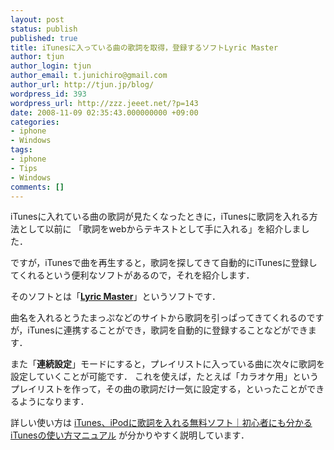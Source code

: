 ```yaml
---
layout: post
status: publish
published: true
title: iTunesに入っている曲の歌詞を取得，登録するソフトLyric Master
author: tjun
author_login: tjun
author_email: t.junichiro@gmail.com
author_url: http://tjun.jp/blog/
wordpress_id: 393
wordpress_url: http://zzz.jeeet.net/?p=143
date: 2008-11-09 02:35:43.000000000 +09:00
categories:
- iphone
- Windows
tags:
- iphone
- Tips
- Windows
comments: []
---
```

iTunesに入れている曲の歌詞が見たくなったときに，iTunesに歌詞を入れる方法として以前に
「歌詞をwebからテキストとして手に入れる」を紹介しました．

ですが，iTunesで曲を再生すると，歌詞を探してきて自動的にiTunesに登録してくれるという便利なソフトがあるので，それを紹介します．


そのソフトとは「<a href="http://www.kenichimaehashi.com/lyricsmaster/"><strong>Lyric Master</strong></a>」というソフトです．

曲名を入れるとうたまっぷなどのサイトから歌詞を引っぱってきてくれるのですが，iTunesに連携することができ，歌詞を自動的に登録することなどができます．

また「<strong>連続設定</strong>」モードにすると，プレイリストに入っている曲に次々に歌詞を設定していくことが可能です．
これを使えば，たとえば「カラオケ用」というプレイリストを作って，その曲の歌詞だけ一気に設定する，といったことができるようになります．

詳しい使い方は
<a href="http://www.ipod-podcast.jp/itunes/itunes_03_81.html">
iTunes、iPodに歌詞を入れる無料ソフト｜初心者にも分かるiTunesの使い方マニュアル</a>
が分かりやすく説明しています．

　

